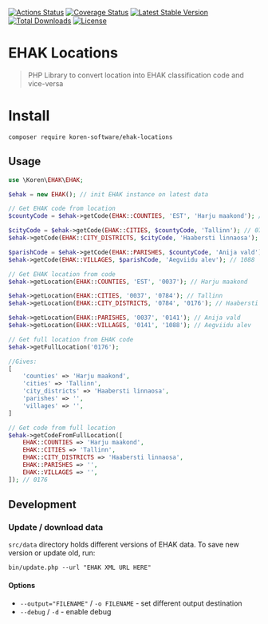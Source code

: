 [![Actions Status](https://github.com/koren-software/ehak-locations-php/workflows/build/badge.svg)](https://github.com/koren-software/ehak-locations-php/actions)
[![Coverage Status](https://coveralls.io/repos/koren-software/ehak-locations-php/badge.svg?branch=master&service=github)](https://coveralls.io/github/koren-software/ehak-locations-php?branch=master)
[![Latest Stable Version](https://poser.pugx.org/koren-software/ehak-locations/v/stable)](https://packagist.org/packages/koren-software/ehak-locations)
[![Total Downloads](https://poser.pugx.org/koren-software/ehak-locations/downloads)](https://packagist.org/packages/koren-software/ehak-locations)
[![License](https://img.shields.io/badge/license-MIT-blue.svg)](LICENSE)

# EHAK Locations

> PHP Library to convert location into EHAK classification code and vice-versa

# Install

```shell
composer require koren-software/ehak-locations
```

## Usage

```php
use \Koren\EHAK\EHAK;

$ehak = new EHAK(); // init EHAK instance on latest data

// Get EHAK code from location
$countyCode = $ehak->getCode(EHAK::COUNTIES, 'EST', 'Harju maakond'); // 0037

$cityCode = $ehak->getCode(EHAK::CITIES, $countyCode, 'Tallinn'); // 0784
$ehak->getCode(EHAK::CITY_DISTRICTS, $cityCode, 'Haabersti linnaosa'); // 0176

$parishCode = $ehak->getCode(EHAK::PARISHES, $countyCode, 'Anija vald'); // 0141
$ehak->getCode(EHAK::VILLAGES, $parishCode, 'Aegviidu alev'); // 1088

// Get EHAK location from code
$ehak->getLocation(EHAK::COUNTIES, 'EST', '0037'); // Harju maakond

$ehak->getLocation(EHAK::CITIES, '0037', '0784'); // Tallinn
$ehak->getLocation(EHAK::CITY_DISTRICTS, '0784', '0176'); // Haabersti linnaosa

$ehak->getLocation(EHAK::PARISHES, '0037', '0141'); // Anija vald
$ehak->getLocation(EHAK::VILLAGES, '0141', '1088'); // Aegviidu alev

// Get full location from EHAK code
$ehak->getFullLocation('0176');

//Gives: 
[
    'counties' => 'Harju maakond',
    'cities' => 'Tallinn',
    'city_districts' => 'Haabersti linnaosa',
    'parishes' => '',
    'villages' => '',
]

// Get code from full location
$ehak->getCodeFromFullLocation([
    EHAK::COUNTIES => 'Harju maakond',
    EHAK::CITIES => 'Tallinn',
    EHAK::CITY_DISTRICTS => 'Haabersti linnaosa',
    EHAK::PARISHES => '',
    EHAK::VILLAGES => '',
]); // 0176
```

## Development

### Update / download data

`src/data` directory holds different versions of EHAK data. To save new version or update old, run:

```shell
bin/update.php --url "EHAK XML URL HERE"
```

#### Options

- `--output="FILENAME"` / `-o FILENAME` - set different output destination
- `--debug` / `-d` - enable debug